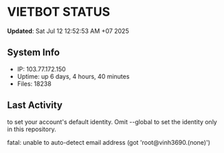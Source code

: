 # VIETBOT STATUS
**Updated**: Sat Jul 12 12:52:53 AM +07 2025

## System Info
- IP: 103.77.172.150
- Uptime: up 6 days, 4 hours, 40 minutes
- Files: 18238

## Last Activity

to set your account's default identity.
Omit --global to set the identity only in this repository.

fatal: unable to auto-detect email address (got 'root@vinh3690.(none)')
